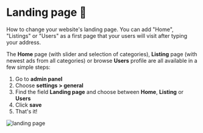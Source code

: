 # Landing page 📄

How to change your website's landing page. You can add "Home", "Listings" or "Users" as a first page that your users will visit after typing your address. 

The **Home**  page (with slider and selection of categories),  **Listing**  page (with newest ads from all categories) or browse  **Users**  profile are all available in a few simple steps:

1.  Go to  **admin panel**
2.  Choose  **settings > general**
3.  Find the field **Landing page** and choose between  **Home**,  **Listing**  or  **Users**
4.  Click  **save**
5.  That's it!

![landing page](https://raw.githubusercontent.com/yclas/guides/master/images/landing%20page.png)

